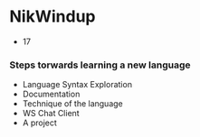 # NikWindup
- 17


### Steps torwards learning a new language
- Language Syntax Exploration
- Documentation
- Technique of the language
- WS Chat Client
- A project
 
